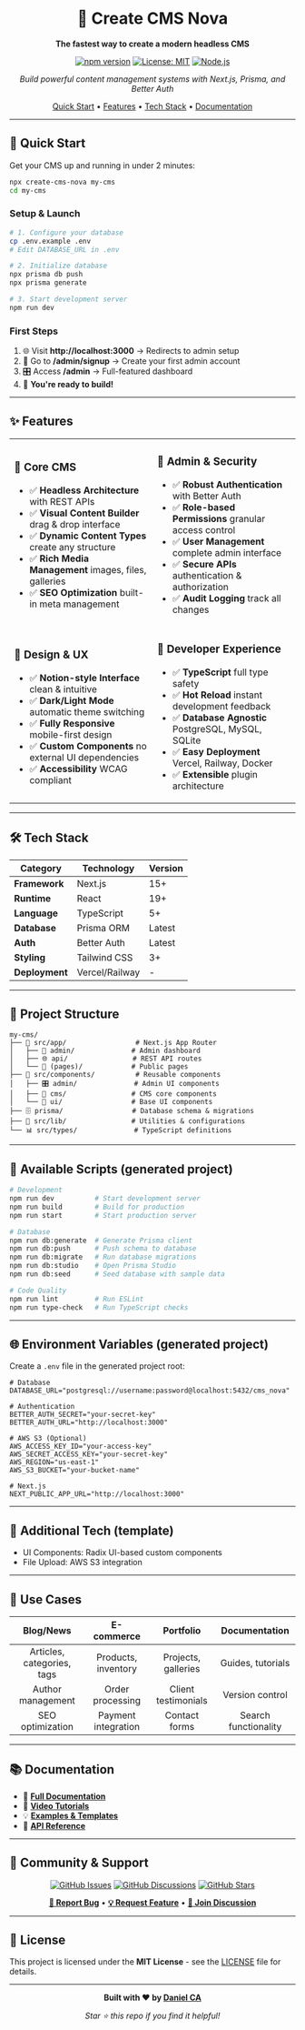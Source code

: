 <div align="center">

# 🚀 Create CMS Nova

**The fastest way to create a modern headless CMS**

[![npm version](https://badge.fury.io/js/create-cms-nova.svg)](https://badge.fury.io/js/create-cms-nova)
[![License: MIT](https://img.shields.io/badge/License-MIT-yellow.svg)](https://opensource.org/licenses/MIT)
[![Node.js](https://img.shields.io/badge/Node.js-18%2B-green.svg)](https://nodejs.org/)

*Build powerful content management systems with Next.js, Prisma, and Better Auth*

[Quick Start](#-quick-start) • [Features](#-features) • [Tech Stack](#-tech-stack) • [Documentation](#-documentation)

</div>

---

## 🚀 Quick Start

Get your CMS up and running in under 2 minutes:

```bash
npx create-cms-nova my-cms
cd my-cms
```

### Setup & Launch

```bash
# 1. Configure your database
cp .env.example .env
# Edit DATABASE_URL in .env

# 2. Initialize database
npx prisma db push
npx prisma generate

# 3. Start development server
npm run dev
```

### First Steps

1. 🌐 Visit **http://localhost:3000** → Redirects to admin setup
2. 👤 Go to **/admin/signup** → Create your first admin account
3. 🎛️ Access **/admin** → Full-featured dashboard
4. 🎉 **You're ready to build!**

---

## ✨ Features

<table>
<tr>
<td width="50%">

### 🎯 **Core CMS**
- ✅ **Headless Architecture** with REST APIs
- ✅ **Visual Content Builder** drag & drop interface
- ✅ **Dynamic Content Types** create any structure
- ✅ **Rich Media Management** images, files, galleries
- ✅ **SEO Optimization** built-in meta management

</td>
<td width="50%">

### 🔐 **Admin & Security**
- ✅ **Robust Authentication** with Better Auth
- ✅ **Role-based Permissions** granular access control
- ✅ **User Management** complete admin interface
- ✅ **Secure APIs** authentication & authorization
- ✅ **Audit Logging** track all changes

</td>
</tr>
<tr>
<td width="50%">

### 🎨 **Design & UX**
- ✅ **Notion-style Interface** clean & intuitive
- ✅ **Dark/Light Mode** automatic theme switching
- ✅ **Fully Responsive** mobile-first design
- ✅ **Custom Components** no external UI dependencies
- ✅ **Accessibility** WCAG compliant

</td>
<td width="50%">

### 🚀 **Developer Experience**
- ✅ **TypeScript** full type safety
- ✅ **Hot Reload** instant development feedback
- ✅ **Database Agnostic** PostgreSQL, MySQL, SQLite
- ✅ **Easy Deployment** Vercel, Railway, Docker
- ✅ **Extensible** plugin architecture

</td>
</tr>
</table>

---

## 🛠️ Tech Stack

<div align="center">

| Category | Technology | Version |
|----------|------------|---------|
| **Framework** | Next.js | 15+ |
| **Runtime** | React | 19+ |
| **Language** | TypeScript | 5+ |
| **Database** | Prisma ORM | Latest |
| **Auth** | Better Auth | Latest |
| **Styling** | Tailwind CSS | 3+ |
| **Deployment** | Vercel/Railway | - |

</div>

---

## 📁 Project Structure

```
my-cms/
├── 📱 src/app/                 # Next.js App Router
│   ├── 🔐 admin/              # Admin dashboard
│   ├── 🌐 api/                # REST API routes
│   └── 📄 (pages)/            # Public pages
├── 🧩 src/components/          # Reusable components
│   ├── 🎛️ admin/              # Admin UI components
│   ├── 📝 cms/                # CMS core components
│   └── 🎨 ui/                 # Base UI components
├── 🗄️ prisma/                 # Database schema & migrations
├── 🔧 src/lib/                # Utilities & configurations
└── 📊 src/types/              # TypeScript definitions
```

---

## 🚀 Available Scripts (generated project)

```bash
# Development
npm run dev          # Start development server
npm run build        # Build for production
npm run start        # Start production server

# Database
npm run db:generate  # Generate Prisma client
npm run db:push      # Push schema to database
npm run db:migrate   # Run database migrations
npm run db:studio    # Open Prisma Studio
npm run db:seed      # Seed database with sample data

# Code Quality
npm run lint         # Run ESLint
npm run type-check   # Run TypeScript checks
```

---

## 🌐 Environment Variables (generated project)

Create a `.env` file in the generated project root:

```env
# Database
DATABASE_URL="postgresql://username:password@localhost:5432/cms_nova"

# Authentication
BETTER_AUTH_SECRET="your-secret-key"
BETTER_AUTH_URL="http://localhost:3000"

# AWS S3 (Optional)
AWS_ACCESS_KEY_ID="your-access-key"
AWS_SECRET_ACCESS_KEY="your-secret-key"
AWS_REGION="us-east-1"
AWS_S3_BUCKET="your-bucket-name"

# Next.js
NEXT_PUBLIC_APP_URL="http://localhost:3000"
```

---

## 🧩 Additional Tech (template)

- UI Components: Radix UI-based custom components
- File Upload: AWS S3 integration

---

## 🎯 Use Cases

<div align="center">

| **Blog/News** | **E-commerce** | **Portfolio** | **Documentation** |
|:-------------:|:---------------:|:-------------:|:-----------------:|
| Articles, categories, tags | Products, inventory | Projects, galleries | Guides, tutorials |
| Author management | Order processing | Client testimonials | Version control |
| SEO optimization | Payment integration | Contact forms | Search functionality |

</div>

---

## 📚 Documentation

- 📖 **[Full Documentation](https://github.com/danielcadev/cms-nova#readme)**
- 🎥 **[Video Tutorials](https://github.com/danielcadev/cms-nova/wiki)**
- 💡 **[Examples & Templates](https://github.com/danielcadev/cms-nova/tree/main/examples)**
- 🔧 **[API Reference](https://github.com/danielcadev/cms-nova/wiki/api)**

---

## 🤝 Community & Support

<div align="center">

[![GitHub Issues](https://img.shields.io/github/issues/danielcadev/cms-nova)](https://github.com/danielcadev/cms-nova/issues)
[![GitHub Discussions](https://img.shields.io/github/discussions/danielcadev/cms-nova)](https://github.com/danielcadev/cms-nova/discussions)
[![GitHub Stars](https://img.shields.io/github/stars/danielcadev/cms-nova)](https://github.com/danielcadev/cms-nova/stargazers)

**[🐛 Report Bug](https://github.com/danielcadev/cms-nova/issues)** • **[💡 Request Feature](https://github.com/danielcadev/cms-nova/discussions)** • **[💬 Join Discussion](https://github.com/danielcadev/cms-nova/discussions)**

</div>

---

## 📄 License

This project is licensed under the **MIT License** - see the [LICENSE](LICENSE) file for details.

---

<div align="center">

**Built with ❤️ by [Daniel CA](https://github.com/danielcadev)**

*Star ⭐ this repo if you find it helpful!*

</div>
